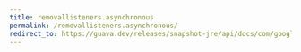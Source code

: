```yaml
---
title: removallisteners.asynchronous
permalink: /removallisteners.asynchronous/
redirect_to: https://guava.dev/releases/snapshot-jre/api/docs/com/google/common/cache/RemovalListeners.html#asynchronous-com.google.common.cache.RemovalListener-java.util.concurrent.Executor-
---
```

